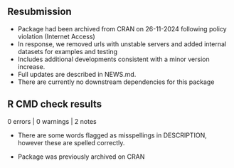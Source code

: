 ## Resubmission 

* Package had been archived from CRAN on 26-11-2024 following policy violation (Internet Access)
* In response, we removed urls with unstable servers and added internal datasets for examples and testing
* Includes additional developments consistent with a minor version increase. 
* Full updates are described in NEWS.md.
* There are currently no downstream dependencies for this package

## R CMD check results

0 errors | 0 warnings | 2 notes

* There are some words flagged as misspellings in DESCRIPTION, however these are spelled correctly. 

* Package was previously archived on CRAN
